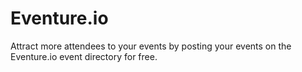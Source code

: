# Eventure.io
Attract more attendees to your events by posting your events on the Eventure.io event directory for free.
